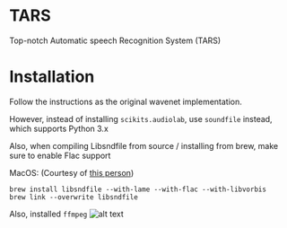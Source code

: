 # TARS
Top-notch Automatic speech Recognition System (TARS) 



# Installation

Follow the instructions as the original wavenet implementation.

However, instead of installing 
`scikits.audiolab`, use `soundfile` instead, which supports Python 3.x

Also, when compiling Libsndfile from source / installing from brew, make sure to enable Flac support

MacOS: (Courtesy of [this person](https://github.com/facebookresearch/wav2letter/issues/3#issuecomment-361710074))

```
brew install libsndfile --with-lame --with-flac --with-libvorbis
brew link --overwrite libsndfile
```

Also, installed `ffmpeg`
![alt text](https://i.pinimg.com/originals/6a/42/ed/6a42ed5bdb29da3b2328f961deca15f8.jpg)
